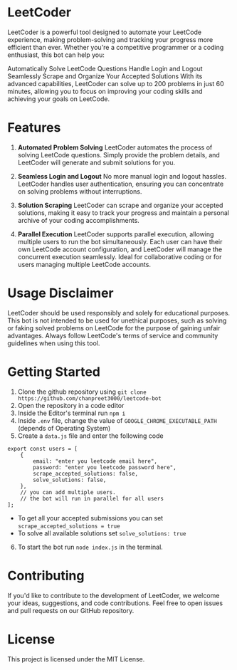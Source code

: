 # LeetCoder

LeetCoder is a powerful tool designed to automate your LeetCode experience, making problem-solving and tracking your progress more efficient than ever. Whether you're a competitive programmer or a coding enthusiast, this bot can help you:

Automatically Solve LeetCode Questions
Handle Login and Logout Seamlessly
Scrape and Organize Your Accepted Solutions
With its advanced capabilities, LeetCoder can solve up to 200 problems in just 60 minutes, allowing you to focus on improving your coding skills and achieving your goals on LeetCode.

# Features
1. **Automated Problem Solving**
LeetCoder automates the process of solving LeetCode questions. Simply provide the problem details, and LeetCoder will generate and submit solutions for you.

2. **Seamless Login and Logout**
No more manual login and logout hassles. LeetCoder handles user authentication, ensuring you can concentrate on solving problems without interruptions.

3. **Solution Scraping**
LeetCoder can scrape and organize your accepted solutions, making it easy to track your progress and maintain a personal archive of your coding accomplishments.

4. **Parallel Execution**
LeetCoder supports parallel execution, allowing multiple users to run the bot simultaneously. Each user can have their own LeetCode account configuration, and LeetCoder will manage the concurrent execution seamlessly. Ideal for collaborative coding or for users managing multiple LeetCode accounts.

# Usage Disclaimer
LeetCoder should be used responsibly and solely for educational purposes. This bot is not intended to be used for unethical purposes, such as solving or faking solved problems on LeetCode for the purpose of gaining unfair advantages. Always follow LeetCode's terms of service and community guidelines when using this tool.

# Getting Started
1. Clone the github repository using ```git clone https://github.com/chanpreet3000/leetcode-bot```
2. Open the repository in a code editor
3. Inside the Editor's terminal run `npm i`
4. Inside `.env` file, change the value of `GOOGLE_CHROME_EXECUTABLE_PATH` (depends of Operating System)
5. Create a `data.js` file and enter the following code
```
export const users = [
    {
        email: "enter you leetcode email here",
        password: "enter you leetcode password here",
        scrape_accepted_solutions: false,
        solve_solutions: false,
    },
    // you can add multiple users.
    // the bot will run in parallel for all users
];

```
- To get all your accepted submissions you can set `scrape_accepted_solutions = true`
- To solve all available solutions set `solve_solutions: true`
6. To start the bot run `node index.js` in the terminal.

# Contributing
If you'd like to contribute to the development of LeetCoder, we welcome your ideas, suggestions, and code contributions. Feel free to open issues and pull requests on our GitHub repository.

# License
This project is licensed under the MIT License.